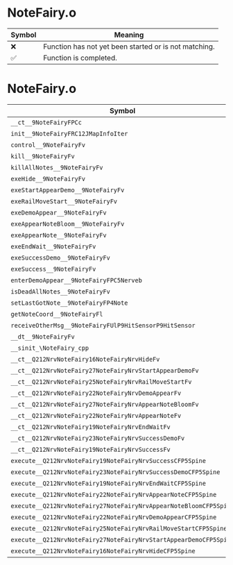 # NoteFairy.o
| Symbol | Meaning 
| ------------- | ------------- 
| :x: | Function has not yet been started or is not matching. 
| :white_check_mark: | Function is completed. 


# NoteFairy.o
| Symbol | Decompiled? |
| ------------- | ------------- |
| `__ct__9NoteFairyFPCc` | :white_check_mark: |
| `init__9NoteFairyFRC12JMapInfoIter` | :white_check_mark: |
| `control__9NoteFairyFv` | :white_check_mark: |
| `kill__9NoteFairyFv` | :white_check_mark: |
| `killAllNotes__9NoteFairyFv` | :white_check_mark: |
| `exeHide__9NoteFairyFv` | :white_check_mark: |
| `exeStartAppearDemo__9NoteFairyFv` | :white_check_mark: |
| `exeRailMoveStart__9NoteFairyFv` | :white_check_mark: |
| `exeDemoAppear__9NoteFairyFv` | :white_check_mark: |
| `exeAppearNoteBloom__9NoteFairyFv` | :white_check_mark: |
| `exeAppearNote__9NoteFairyFv` | :white_check_mark: |
| `exeEndWait__9NoteFairyFv` | :white_check_mark: |
| `exeSuccessDemo__9NoteFairyFv` | :white_check_mark: |
| `exeSuccess__9NoteFairyFv` | :white_check_mark: |
| `enterDemoAppear__9NoteFairyFPC5Nerveb` | :white_check_mark: |
| `isDeadAllNotes__9NoteFairyFv` | :white_check_mark: |
| `setLastGotNote__9NoteFairyFP4Note` | :white_check_mark: |
| `getNoteCoord__9NoteFairyFl` | :white_check_mark: |
| `receiveOtherMsg__9NoteFairyFUlP9HitSensorP9HitSensor` | :white_check_mark: |
| `__dt__9NoteFairyFv` | :white_check_mark: |
| `__sinit_\NoteFairy_cpp` | :white_check_mark: |
| `__ct__Q212NrvNoteFairy16NoteFairyNrvHideFv` | :white_check_mark: |
| `__ct__Q212NrvNoteFairy27NoteFairyNrvStartAppearDemoFv` | :white_check_mark: |
| `__ct__Q212NrvNoteFairy25NoteFairyNrvRailMoveStartFv` | :white_check_mark: |
| `__ct__Q212NrvNoteFairy22NoteFairyNrvDemoAppearFv` | :white_check_mark: |
| `__ct__Q212NrvNoteFairy27NoteFairyNrvAppearNoteBloomFv` | :white_check_mark: |
| `__ct__Q212NrvNoteFairy22NoteFairyNrvAppearNoteFv` | :white_check_mark: |
| `__ct__Q212NrvNoteFairy19NoteFairyNrvEndWaitFv` | :white_check_mark: |
| `__ct__Q212NrvNoteFairy23NoteFairyNrvSuccessDemoFv` | :white_check_mark: |
| `__ct__Q212NrvNoteFairy19NoteFairyNrvSuccessFv` | :white_check_mark: |
| `execute__Q212NrvNoteFairy19NoteFairyNrvSuccessCFP5Spine` | :white_check_mark: |
| `execute__Q212NrvNoteFairy23NoteFairyNrvSuccessDemoCFP5Spine` | :white_check_mark: |
| `execute__Q212NrvNoteFairy19NoteFairyNrvEndWaitCFP5Spine` | :white_check_mark: |
| `execute__Q212NrvNoteFairy22NoteFairyNrvAppearNoteCFP5Spine` | :white_check_mark: |
| `execute__Q212NrvNoteFairy27NoteFairyNrvAppearNoteBloomCFP5Spine` | :white_check_mark: |
| `execute__Q212NrvNoteFairy22NoteFairyNrvDemoAppearCFP5Spine` | :white_check_mark: |
| `execute__Q212NrvNoteFairy25NoteFairyNrvRailMoveStartCFP5Spine` | :white_check_mark: |
| `execute__Q212NrvNoteFairy27NoteFairyNrvStartAppearDemoCFP5Spine` | :white_check_mark: |
| `execute__Q212NrvNoteFairy16NoteFairyNrvHideCFP5Spine` | :white_check_mark: |
